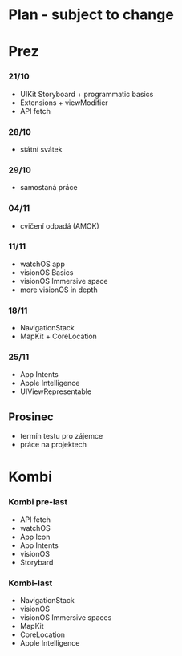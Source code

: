 # Plan - subject to change

# Prez 

### 21/10
* UIKit Storyboard + programmatic basics
* Extensions + viewModifier
* API fetch

### 28/10
* státní svátek

### 29/10
* samostaná práce
  
### 04/11
* cvičení odpadá (AMOK)

### 11/11
* watchOS app
* visionOS Basics
* visionOS Immersive space
* more visionOS in depth

### 18/11
* NavigationStack
* MapKit + CoreLocation

### 25/11
* App Intents
* Apple Intelligence
* UIViewRepresentable


## Prosinec
* termín testu pro zájemce
* práce na projektech

# Kombi
### Kombi pre-last
* API fetch
* watchOS
* App Icon
* App Intents
* visionOS
* Storybard

### Kombi-last
* NavigationStack
* visionOS
* visionOS Immersive spaces
* MapKit
* CoreLocation
* Apple Intelligence

  
